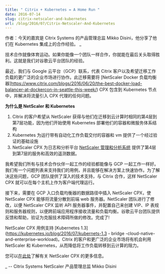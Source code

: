 ```yaml
---
title: " Citrix + Kubernetes = A Home Run "
date: 2016-07-14
slug: citrix-netscaler-and-kubernetes
url: /blog/2016/07/Citrix-Netscaler-And-Kubernetes
---
```


<!--
---
title: " Citrix + Kubernetes = A Home Run "
date: 2016-07-14
slug: citrix-netscaler-and-kubernetes
url: /blog/2016/07/Citrix-Netscaler-And-Kubernetes
---
-->

<!--
_Editor’s note: today’s guest post is by Mikko Disini, a Director of Product Management at Citrix Systems, sharing their collaboration experience on a Kubernetes integration.&nbsp;_  
-->
作者：今天的嘉宾是 Citrix Systems 的产品管理总监 Mikko Disini，他分享了他们在 Kubernetes 集成上的合作经验。&nbsp;_ 

<!--
Technical collaboration is like sports. If you work together as a team, you can go down the homestretch and pull through for a win. That’s our experience with the Google Cloud Platform team.  
-->
技术合作就像体育运动。如果你能像一个团队一样合作，你就能在最后关头取得胜利。这就是我们对谷歌云平台团队的经验。

<!--
Recently, we approached Google Cloud Platform (GCP) to collaborate on behalf of Citrix customers and the broader enterprise market looking to migrate workloads.&nbsp;This migration required including the [NetScaler Docker load balancer](https://www.citrix.com/blogs/2016/06/20/the-best-docker-load-balancer-at-dockercon-in-seattle-this-week/), CPX, into Kubernetes nodes and resolving any issues with getting traffic into the CPX proxies. &nbsp;  
-->
最近，我们与 Google 云平台（GCP）联系，代表 Citrix 客户以及希望迁移工作负载的更广泛的企业市场进行协作。此迁移需要将 [NetScaler Docker 负载均衡器]https://www.citrix.com/blogs/2016/06/20/the-best-docker-load-balancer-at-dockercon-in-seattle-this-week/) CPX 包含到 Kubernetes 节点中，并解决将流量引入 CPX 代理的任何问题。  

<!--
**Why NetScaler and Kubernetes?**  
-->

**为什么是 NetScaler 和 Kubernetes**

<!--
1. Citrix customers want the same Layer 4 to Layer 7 capabilities from NetScaler that they have on-prem as they move to the cloud as they begin deploying their container and microservices architecture with Kubernetes&nbsp;
2. Kubernetes provides a proven infrastructure for running containers and VMs with automated workload delivery
3. NetScaler CPX provides Layer 4 to Layer 7 services and highly efficient telemetry data to a logging and analytics platform, [NetScaler Management and Analytics System](https://www.citrix.com/blogs/2016/05/24/introducing-the-next-generation-netscaler-management-and-analytics-system/)
-->

1. Citrix 的客户希望从 NetScaler 获得与他们在迁移到云计算时相同的第4层到第7层功能，因为他们开始使用 Kubernetes 部署他们的容器和微服务体系结构&nbsp;
2. Kubernetes 为运行带有自动化工作负载交付的容器和 vm 提供了一个经过验证的基础设施 
3. NetScaler CPX 为日志和分析平台 [NetScaler 管理和分析系统](https://www.citrix.com/blogs/2016/05/24/introducing-the-next-generation-netscaler-management-and-analytics-system/) 提供了第4层到第7层的服务和高效的遥测数据。

<!--
I wish all our experiences working together with a technical partner were as good as working with GCP. We had a list of issues to enable our use cases and were able to collaborate swiftly on a solution. To resolve these, GCP team offered in depth technical assistance, working with Citrix such that NetScaler CPX can spin up and take over as a client-side proxy running on each host.&nbsp;  
-->
我希望我们所有与技术合作伙伴一起工作的经验都能像与 GCP 一起工作一样好。我们有一个问题列表来支持我们的用例，并且能够在解决方案上快速协作。为了解决这些问题，GCP 团队提供了深入的技术支持，与 Citrix 合作，这样 NetScaler CPX 就可以在每个主机上作为客户端代理运行。

<!--
Next, NetScaler CPX needed to be inserted in the data path of GCP ingress load balancer so that NetScaler CPX can spread traffic to front end web servers. The NetScaler team made modifications so that NetScaler CPX listens to API server events and configures itself to create a VIP, IP table rules and server rules to take ingress traffic and load balance across front end applications. Google Cloud Platform team provided feedback and assistance to verify modifications made to overcome the technical hurdles. Done!  
-->
接下来，需要在 GCP 入口负载均衡器的数据路径中插入 NetScaler CPX，使 NetScaler CPX 能够将流量分散到前端 web 服务器。NetScaler 团队进行了修改，以便 NetScaler CPX 监听 API 服务器事件，并配置自己来创建 VIP、IP 表规则和服务器规则，以便跨前端应用程序接收流量和负载均衡。谷歌云平台团队提供反馈和帮助，验证为克服技术障碍所做的修改。完成了!

<!--
NetScaler CPX use case is supported in [Kubernetes 1.3](https://kubernetes.io/blog/2016/07/kubernetes-1.3-bridging-cloud-native-and-enterprise-workloads). Citrix customers and the broader enterprise market will have the opportunity to leverage NetScaler with Kubernetes, thereby lowering the friction to move workloads to the cloud.&nbsp;  
-->
NetScaler CPX 用例支持 [Kubernetes 1.3](https://kubernetes.io/blog/2016/07/kubernets-1.3 - bridge -cloud-native-and-enterprise-workload)。Citrix 的客户和更广泛的企业市场将有机会利用 NetScaler 和 Kubernetes，从而降低将工作负载转移到云计算的阻力。&nbsp;

<!--
You can learn more about&nbsp;NetScaler CPX [here](https://www.citrix.com/networking/microservices.html).  
-->
您可以[在此处](https://www.citrix.com/networking/microservices.html)了解有关 NetScaler CPX 的更多信息。

<!--
_&nbsp;-- Mikko Disini, Director of Product Management - NetScaler, Citrix Systems_
-->
_&nbsp;-- Citrix Systems NetScaler 产品管理总监 Mikko Disini

